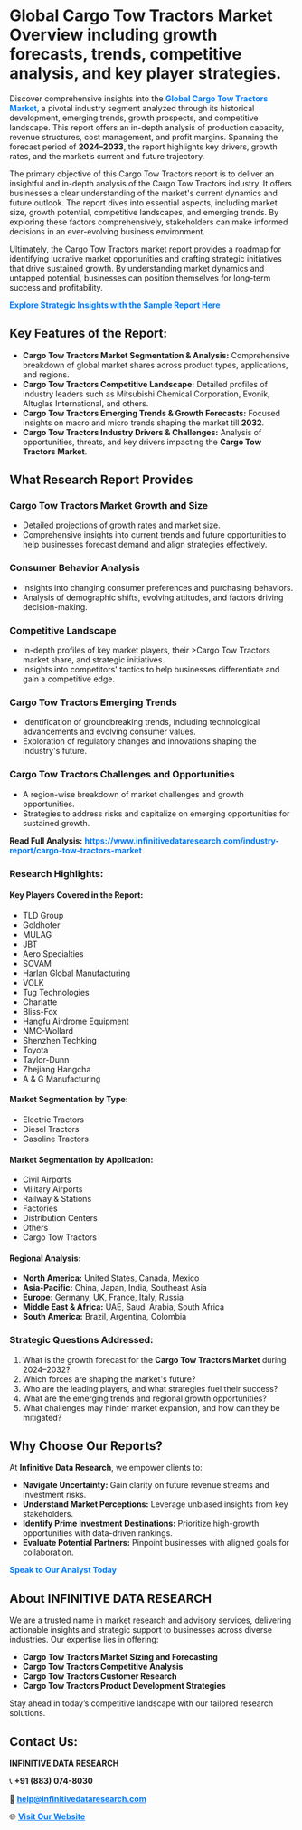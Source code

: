 <h1>Global Cargo Tow Tractors Market Overview including growth forecasts, trends, competitive analysis, and key player strategies.</h1>
<p>
Discover comprehensive insights into the 
<a href="https://www.infinitivedataresearch.com/industry-report/cargo-tow-tractors-market" rel="dofollow" style="color: #007BFF; text-decoration: none;"><strong>Global Cargo Tow Tractors Market</strong></a>, a pivotal industry segment analyzed through its historical development, emerging trends, growth prospects, and competitive landscape. This report offers an in-depth analysis of production capacity, revenue structures, cost management, and profit margins. Spanning the forecast period of <strong>2024–2033</strong>, the report highlights key drivers, growth rates, and the market’s current and future trajectory.
</p>
<p>
The primary objective of this Cargo Tow Tractors report is to deliver an insightful and in-depth analysis of the Cargo Tow Tractors industry. It offers businesses a clear understanding of the market's current dynamics and future outlook. The report dives into essential aspects, including market size, growth potential, competitive landscapes, and emerging trends. By exploring these factors comprehensively, stakeholders can make informed decisions in an ever-evolving business environment.
</p>
<p>
Ultimately, the Cargo Tow Tractors market report provides a roadmap for identifying lucrative market opportunities and crafting strategic initiatives that drive sustained growth. By understanding market dynamics and untapped potential, businesses can position themselves for long-term success and profitability.
</p>
<p>
<a href="https://www.infinitivedataresearch.com/request-sample/reportId=102234" style="color: #007BFF; text-decoration: none;"><strong>Explore Strategic Insights with the Sample Report Here</strong></a>
</p>

<h2>Key Features of the Report:</h2>
<ul>
<li><strong>Cargo Tow Tractors Market Segmentation & Analysis:</strong> Comprehensive breakdown of global market shares across product types, applications, and regions.</li>
<li><strong>Cargo Tow Tractors Competitive Landscape:</strong> Detailed profiles of industry leaders such as Mitsubishi Chemical Corporation, Evonik, Altuglas International, and others.</li>
<li><strong>Cargo Tow Tractors Emerging Trends & Growth Forecasts:</strong> Focused insights on macro and micro trends shaping the market till <strong>2032</strong>.</li>
<li><strong>Cargo Tow Tractors Industry Drivers & Challenges:</strong> Analysis of opportunities, threats, and key drivers impacting the <strong>Cargo Tow Tractors Market</strong>.</li>
</ul>

<h2>What Research Report Provides</h2>
<h3>Cargo Tow Tractors Market Growth and Size</h3>
<ul>
<li>Detailed projections of growth rates and market size.</li>
<li>Comprehensive insights into current trends and future opportunities to help businesses forecast demand and align strategies effectively.</li>
</ul>

<h3>Consumer Behavior Analysis</h3>
<ul>
<li>Insights into changing consumer preferences and purchasing behaviors.</li>
<li>Analysis of demographic shifts, evolving attitudes, and factors driving decision-making.</li>
</ul>

<h3>Competitive Landscape</h3>
<ul>
<li>In-depth profiles of key market players, their >Cargo Tow Tractors market share, and strategic initiatives.</li>
<li>Insights into competitors' tactics to help businesses differentiate and gain a competitive edge.</li>
</ul>

<h3>Cargo Tow Tractors Emerging Trends</h3>
<ul>
<li>Identification of groundbreaking trends, including technological advancements and evolving consumer values.</li>
<li>Exploration of regulatory changes and innovations shaping the industry's future.</li>
</ul>

<h3>Cargo Tow Tractors Challenges and Opportunities</h3>
<ul>
<li>A region-wise breakdown of market challenges and growth opportunities.</li>
<li>Strategies to address risks and capitalize on emerging opportunities for sustained growth.</li>
</ul>
<p><strong>Read Full Analysis:</strong> <a href="https://www.infinitivedataresearch.com/industry-report/cargo-tow-tractors-market" rel="dofollow" style="color: #007BFF; text-decoration: none;"><strong>https://www.infinitivedataresearch.com/industry-report/cargo-tow-tractors-market</strong></a></p>
<h3>Research Highlights:</h3>
<h4>Key Players Covered in the Report:</h4>
<ul><li>TLD Group</li><li>Goldhofer</li><li>MULAG</li><li>JBT</li><li>Aero Specialties</li><li>SOVAM</li><li>Harlan Global Manufacturing</li><li>VOLK</li><li>Tug Technologies</li><li>Charlatte</li><li>Bliss-Fox</li><li>Hangfu Airdrome Equipment</li><li>NMC-Wollard</li><li>Shenzhen Techking</li><li>Toyota</li><li>Taylor-Dunn</li><li>Zhejiang Hangcha</li><li>A &amp; G Manufacturing</li></ul>
<h4>Market Segmentation by Type:</h4>
<ul><li>Electric Tractors</li><li>Diesel Tractors</li><li>Gasoline Tractors</li></ul>
<h4>Market Segmentation by Application:</h4>
<ul><li>Civil Airports</li><li>Military Airports</li><li>Railway &amp; Stations</li><li>Factories</li><li>Distribution Centers</li><li>Others</li><li>Cargo Tow Tractors</li></ul>

<h4>Regional Analysis:</h4>
<ul>
<li><strong>North America:</strong> United States, Canada, Mexico</li>
<li><strong>Asia-Pacific:</strong> China, Japan, India, Southeast Asia</li>
<li><strong>Europe:</strong> Germany, UK, France, Italy, Russia</li>
<li><strong>Middle East & Africa:</strong> UAE, Saudi Arabia, South Africa</li>
<li><strong>South America:</strong> Brazil, Argentina, Colombia</li>
</ul>

<h3>Strategic Questions Addressed:</h3>
<ol>
<li>What is the growth forecast for the <strong>Cargo Tow Tractors Market</strong> during 2024–2032?</li>
<li>Which forces are shaping the market's future?</li>
<li>Who are the leading players, and what strategies fuel their success?</li>
<li>What are the emerging trends and regional growth opportunities?</li>
<li>What challenges may hinder market expansion, and how can they be mitigated?</li>
</ol>

<h2>Why Choose Our Reports?</h2>
<p>At <strong>Infinitive Data Research</strong>, we empower clients to:</p>
<ul>
<li><strong>Navigate Uncertainty:</strong> Gain clarity on future revenue streams and investment risks.</li>
<li><strong>Understand Market Perceptions:</strong> Leverage unbiased insights from key stakeholders.</li>
<li><strong>Identify Prime Investment Destinations:</strong> Prioritize high-growth opportunities with data-driven rankings.</li>
<li><strong>Evaluate Potential Partners:</strong> Pinpoint businesses with aligned goals for collaboration.</li>
</ul>
<p><a href="https://www.infinitivedataresearch.com/industry-report/cargo-tow-tractors-market" rel="dofollow" style="color: #007BFF; text-decoration: none;"><strong>Speak to Our Analyst Today</strong></a></p>

<h2>About INFINITIVE DATA RESEARCH</h2>
<p>We are a trusted name in market research and advisory services, delivering actionable insights and strategic support to businesses across diverse industries. Our expertise lies in offering:</p>
<ul>
<li><strong>Cargo Tow Tractors Market Sizing and Forecasting</strong></li>
<li><strong>Cargo Tow Tractors Competitive Analysis</strong></li>
<li><strong>Cargo Tow Tractors Customer Research</strong></li>
<li><strong>Cargo Tow Tractors Product Development Strategies</strong></li>
</ul>
<p>Stay ahead in today’s competitive landscape with our tailored research solutions.</p>

<h2>Contact Us:</h2>
<p><strong>INFINITIVE DATA RESEARCH</strong></p>
<p>📞 <strong>+91 (883) 074-8030</strong></p>
<p>📧 <strong><a href="mailto:help@infinitivedataresearch.com" style="color: #007BFF;">help@infinitivedataresearch.com</a></strong></p>
<p>🌐 <strong><a href="https://www.infinitivedataresearch.com" rel="dofollow" style="color: #007BFF;">Visit Our Website</a></strong></p>